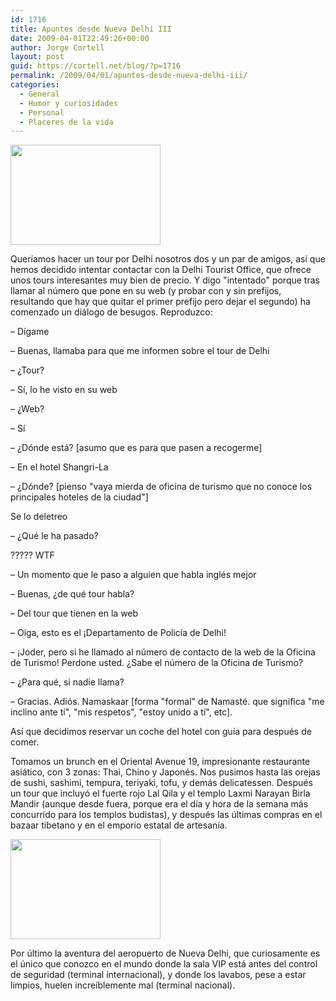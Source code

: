 ```yaml
---
id: 1716
title: Apuntes desde Nueva Delhi III
date: 2009-04-01T22:49:26+00:00
author: Jorge Cortell
layout: post
guid: https://cortell.net/blog/?p=1716
permalink: /2009/04/01/apuntes-desde-nueva-delhi-iii/
categories:
  - General
  - Humor y curiosidades
  - Personal
  - Placeres de la vida
---
```

<img class="aligncenter" title="caos" src="https://farm4.static.flickr.com/3585/3398821611_3638fcebff_m.jpg" alt="" width="240" height="160" />

Queríamos hacer un tour por Delhi nosotros dos y un par de amigos, así que hemos decidido intentar contactar con la Delhi Tourist Office, que ofrece unos tours interesantes muy bien de precio. Y digo "intentado" porque tras llamar al número que pone en su web (y probar con y sin prefijos, resultando que hay que quitar el primer prefijo pero dejar el segundo) ha comenzado un diálogo de besugos. Reproduzco:

– Dígame
  
– Buenas, llamaba para que me informen sobre el tour de Delhi
  
– ¿Tour?
  
– Sí, lo he visto en su web
  
– ¿Web?
  
– Sí
  
– ¿Dónde está? [asumo que es para que pasen a recogerme] 
  
– En el hotel Shangri-La 
  
– ¿Dónde? [pienso "vaya mierda de oficina de turismo que no conoce los principales hoteles de la ciudad"]
  
Se lo deletreo
  
– ¿Qué le ha pasado?
  
????? WTF
  
– Un momento que le paso a alguien que habla inglés mejor
  
– Buenas, ¿de qué tour habla?
  
– Del tour que tienen en la web
  
– Oiga, esto es el ¡Departamento de Policía de Delhi!
  
– ¡Joder, pero si he llamado al número de contacto de la web de la Oficina de Turismo! Perdone usted. ¿Sabe el número de la Oficina de Turismo?
  
– ¿Para qué, si nadie llama?
  
– Gracias. Adiós. Namaskaar [forma "formal" de Namasté. que significa "me inclino ante tí", "mis respetos", "estoy unido a tí", etc]. 

Así que decidimos reservar un coche del hotel con guía para después de comer.

Tomamos un brunch en el Oriental Avenue 19, impresionante restaurante asiático, con 3 zonas: Thai, Chino y Japonés. Nos pusimos hasta las orejas de sushi, sashimi, tempura, teriyaki, tofu, y demás delicatessen. Después un tour que incluyó el fuerte rojo Lal Qila y el templo Laxmi Narayan Birla Mandir (aunque desde fuera, porque era el día y hora de la semana más concurrido para los templos budistas), y después las últimas compras en el bazaar tibetano y en el emporio estatal de artesanía.

<img class="aligncenter" title="ante templo Laxmi Narayan" src="https://farm4.static.flickr.com/3640/3398823245_e4aeb9847f_m.jpg" alt="" width="240" height="160" />

Por último la aventura del aeropuerto de Nueva Delhi, que curiosamente es el único que conozco en el mundo donde la sala VIP está antes del control de seguridad (terminal internacional), y donde los lavabos, pese a estar limpios, huelen increíblemente mal (terminal nacional).